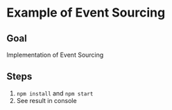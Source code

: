 # Example of Event Sourcing

## Goal

Implementation of Event Sourcing

## Steps
1. `npm install` and `npm start`
2. See result in console